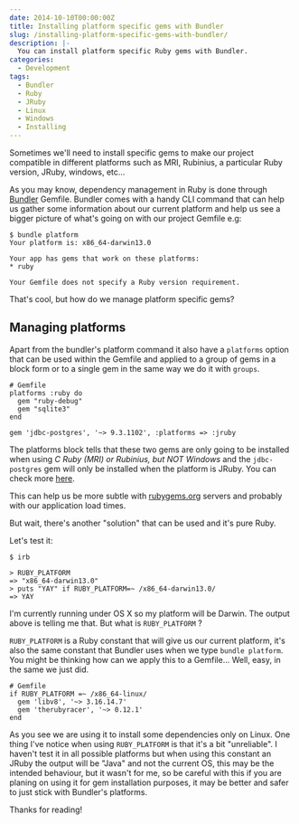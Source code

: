 ```yaml
---
date: 2014-10-10T00:00:00Z
title: Installing platform specific gems with Bundler
slug: /installing-platform-specific-gems-with-bundler/
description: |-
  You can install platform specific Ruby gems with Bundler.
categories:
  - Development
tags:
  - Bundler
  - Ruby
  - JRuby
  - Linux
  - Windows
  - Installing
---
```


Sometimes we'll need to install specific gems to make our project compatible in
different platforms such as MRI, Rubinius, a particular Ruby version, JRuby,
windows, etc...

As you may know, dependency management in Ruby is done through
[Bundler][bundler] Gemfile. Bundler comes with a handy CLI command that can
help us gather some information about our current platform and help us see a
bigger picture of what's going on with our project Gemfile e.g:

    $ bundle platform
    Your platform is: x86_64-darwin13.0

    Your app has gems that work on these platforms:
    * ruby

    Your Gemfile does not specify a Ruby version requirement.

That's cool, but how do we manage platform specific gems?

## Managing platforms

Apart from the bundler's platform command it also have a `platforms` option
that can be used within the Gemfile and applied to a group of gems in a block
form or to a single gem in the same way we do it with `groups`.

    # Gemfile
    platforms :ruby do
      gem "ruby-debug"
      gem "sqlite3"
    end

    gem 'jdbc-postgres', '~> 9.3.1102', :platforms => :jruby

The platforms block tells that these two gems are only going to be installed
when using *C Ruby (MRI) or Rubinius, but NOT Windows* and the `jdbc-postgres`
gem will only be installed when the platform is JRuby. You can check more
[here][man-page].

This can help us be more subtle with [rubygems.org][rubygems] servers and
probably with our application load times.

But wait, there's another "solution" that can be used and it's pure Ruby.

Let's test it:

    $ irb

    > RUBY_PLATFORM
    => "x86_64-darwin13.0"
    > puts "YAY" if RUBY_PLATFORM=~ /x86_64-darwin13.0/
    => YAY

I'm currently running under OS X so my platform will be Darwin. The output
above is telling me that. But what is `RUBY_PLATFORM` ?

`RUBY_PLATFORM` is a Ruby constant that will give us our current platform, it's
also the same constant that Bundler uses when we type `bundle platform`. You
might be thinking how can we apply this to a Gemfile... Well, easy, in the same
we just did.

    # Gemfile
    if RUBY_PLATFORM =~ /x86_64-linux/
      gem 'libv8', '~> 3.16.14.7'
      gem 'therubyracer', '~> 0.12.1'
    end

As you see we are using it to install some dependencies only on Linux. One
thing I've notice when using `RUBY_PLATFORM` is that it's a bit "unreliable". I
haven't test it in all possible platforms but when using this constant an JRuby
the output will be "Java" and not the current OS, this may be the intended
behaviour, but it wasn't for me, so be careful with this if you are planing on
using it for gem installation purposes, it may be better and safer to just
stick with Bundler's platforms.

Thanks for reading!

[bundler]: http://bundler.io/
[man-page]: http://bundler.io/v1.7/man/gemfile.5.html
[rubygems]: http://rubygems.org/
